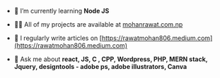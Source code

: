 

- 🌱 I’m currently learning **Node JS**

- 👨‍💻 All of my projects are available at [mohanrawat.com.np](mohanrawat.com.np/wp)

- 📝 I regularly write articles on [https://rawatmohan806.medium.com](https://rawatmohan806.medium.com)

- 💬 Ask me about **react, JS, C , CPP, Wordpress, PHP, MERN stack, Jquery, designtools - adobe ps, adobe illustrators, Canva**
